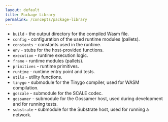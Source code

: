 ```yaml
---
layout: default
title: Package Library
permalink: /concepts/package-library
---
```


* `build` - the output directory for the compiled Wasm file.
* `config` - configuration of the used runtime modules (pallets).
* `constants` - constants used in the runtime.
* `env` - stubs for the host-provided functions.
* `execution` - runtime execution logic.
* `frame` - runtime modules (pallets).
* `primitives` - runtime primitives.
* `runtime` - runtime entry point and tests.
* `utils` - utility functions.
* `tinygo` - submodule for the Tinygo compiler, used for WASM compilation.
* `goscale` - submodule for the SCALE codec.
* `gossamer` - submodule for the Gossamer host, used during development and for running tests.
* `substrate` - submodule for the Substrate host, used for running a network.